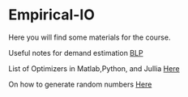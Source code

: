 # Empirical-IO
Here you will find some materials for the course.

Useful notes for demand estimation
[BLP](https://www.andrew.cmu.edu/user/beibeili/SMART2014.BLPLecture.pdf)

List of Optimizers in Matlab,Python, and Jullia 
[Here](https://flow.byu.edu/me575/resources/optimizers/#tocAnchor-1-1-2)

On how to generate random numbers
[Here](https://evalsp22.classes.andrewheiss.com/example/random-numbers/)
